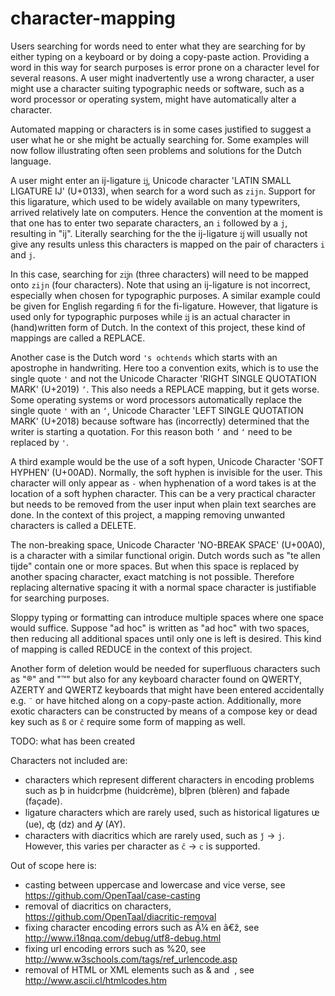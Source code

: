 # character-mapping

Users searching for words need to enter what they are searching for by either typing on a keyboard or by doing a copy-paste action. Providing a word in this way for search purposes is error prone on a character level for several reasons. A user might inadvertently use a wrong character, a user might use a character suiting typographic needs or software, such as a word processor or operating system, might have automatically alter a character.

Automated mapping or characters is in some cases justified to suggest a user what he or she might be actually searching for. Some examples will now follow illustrating often seen problems and solutions for the Dutch language.

A user might enter an ij-ligature `ĳ`, Unicode character 'LATIN SMALL LIGATURE IJ' (U+0133), when search for a word such as `zijn`. Support for this ligarature, which used to be widely available on many typewriters, arrived relatively late on computers. Hence the convention at the moment is that one has to enter two separate characters, an `i` followed by a `j`, resulting in "ij". Literally searching for the the ij-ligature `ĳ` will usually not give any results unless this characters is mapped on the pair of characters `i` and `j`.

In this case, searching for `zĳn` (three characters) will need to be mapped onto `zijn` (four characters). Note that using an ij-ligature is not incorrect, especially when chosen for typographic purposes. A similar example could be given for English regarding `ﬁ` for the fi-ligature. However, that ligature is used only for typographic purposes while `ĳ` is an actual character in (hand)written form of Dutch. In the context of this project, these kind of mappings are called a REPLACE.

Another case is the Dutch word `'s ochtends` which starts with an apostrophe in handwriting. Here too a convention exits, which is to use the single quote `'` and not the Unicode Character 'RIGHT SINGLE QUOTATION MARK' (U+2019) `’`. This also needs a REPLACE mapping, but it gets worse. Some operating systems or word processors automatically replace the single quote `'` with an `‘`, Unicode Character 'LEFT SINGLE QUOTATION MARK' (U+2018) because software has (incorrectly) determined that the writer is starting a quotation. For this reason both `’` and `‘` need to be replaced by `'`.

A third example would be the use of a soft hypen, Unicode Character 'SOFT HYPHEN' (U+00AD). Normally, the soft hyphen is invisible for the user. This character will only appear as `-` when hyphenation of a word takes is at the location of a soft hyphen character. This can be a very practical character but needs to be removed from the user input when plain text searches are done. In the context of this project, a mapping removing unwanted characters is called a DELETE.

The non-breaking space, Unicode Character 'NO-BREAK SPACE' (U+00A0), is a character with a similar functional origin. Dutch words such as "te allen tijde" contain one or more spaces. But when this space is replaced by another spacing character, exact matching is not possible. Therefore replacing alternative spacing it with a normal space character is justifiable for searching purposes.

Sloppy typing or formatting can introduce multiple spaces where one space would suffice. Suppose "ad hoc" is written as "ad  hoc" with two spaces, then reducing all additional spaces until only one is left is desired. This kind of mapping is called REDUCE in the context of this project.

Another form of deletion would be needed for superfluous characters such as "®" and "™" but also for any keyboard character found on QWERTY, AZERTY and QWERTZ keyboards that might have been entered accidentally e.g. `¨` or have hitched along on a copy-paste action. Additionally, more exotic characters can be constructed by means of a compose key or dead key such as `ß` or `č` require some form of mapping as well.

TODO: what has been created

Characters not included are:
- characters which represent different characters in encoding problems such as þ in huidcrþme (huidcrème), blþren (blèren) and faþade (façade).
- ligature characters which are rarely used, such as historical ligatures ᵫ (ue), ʤ (dz) and Ꜽ (AY).
- characters with diacritics which are rarely used, such as `ǰ` → `j`. However, this varies per character as `č` → `c` is supported.

Out of scope here is:
- casting between uppercase and lowercase and vice verse, see https://github.com/OpenTaal/case-casting
- removal of diacritics on characters, https://github.com/OpenTaal/diacritic-removal
- fixing character encoding errors such as Ã¼ en â€ž, see http://www.i18nqa.com/debug/utf8-debug.html
- fixing url encoding errors such as %20, see http://www.w3schools.com/tags/ref_urlencode.asp
- removal of HTML or XML elements such as &amp; and &nbsp;, see http://www.ascii.cl/htmlcodes.htm
